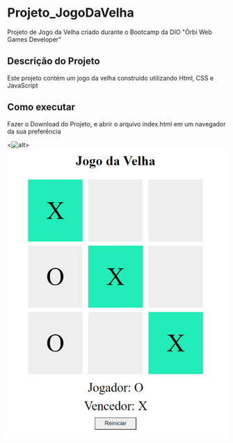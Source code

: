 # Projeto_JogoDaVelha
Projeto de Jogo da Velha criado durante o Bootcamp da DIO "Órbi Web Games Developer"
## Descrição do Projeto
Este projeto contém um jogo da velha construido utilizando Html, CSS e JavaScript
## Como executar
Fazer o Download do Projeto, e abrir o arquivo index.html em um navegador da sua preferência

<![alt](https://Projeto_JogoDaVelha/Jogo_daVelha.png)>
<img src="/Jogo_daVelha.png" alt="Jogo da velha imagem"/>